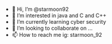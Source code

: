 - 👋 Hi, I’m @starmoon92
- 👀 I’m interested in java and C and C++
- 🌱 I’m currently learning cyber security
- 💞️ I’m looking to collaborate on ...
- 📫 How to reach me ig: starmoon_92

<!---
starmoon92/starmoon92 is a ✨ special ✨ repository because its `README.md` (this file) appears on your GitHub profile.
You can click the Preview link to take a look at your changes.
--->
